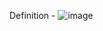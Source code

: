 Definition - 
![image](https://user-images.githubusercontent.com/79779279/205426135-e7881c96-e1a9-456a-9256-e36f75ec0a44.png)

